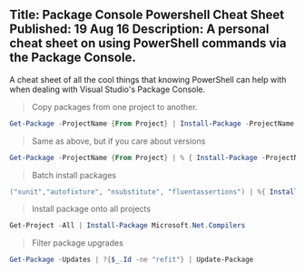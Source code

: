 Title: Package Console Powershell Cheat Sheet
Published: 19 Aug 16
Description: A personal cheat sheet on using PowerShell commands via the Package Console.
---

A cheat sheet of all the cool things that knowing PowerShell can help with when dealing with Visual Studio's Package Console. 

> Copy packages from one project to another.

```ps1
Get-Package -ProjectName {From Project} | Install-Package -ProjectName {Target Project} -IgnoreDependencies
```

> Same as above, but if you care about versions
```ps1
Get-Package -ProjectName {From Project} | % { Install-Package -ProjectName {Target Project} -IgnoreDependencies -Version $_.Version.ToString() $_.Id }
```

> Batch install packages

```ps1
("xunit","autofixture", "nsubstitute", "fluentassertions") | %{ Install-Package $_ -DependencyVersion Highest }
```

> Install package onto all projects

```ps1
Get-Project -All | Install-Package Microsoft.Net.Compilers
```

> Filter package upgrades

```ps1
Get-Package -Updates | ?{$_.Id -ne "refit"} | Update-Package
```
